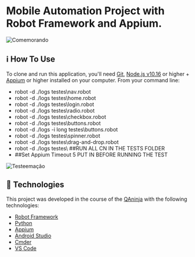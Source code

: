 # Mobile Automation Project with Robot Framework and Appium.


![Comemorando](https://media1.tenor.com/images/252bd49355b6c9a953e23ec3fde31433/tenor.gif?itemid=20716979)



## :information_source: How To Use

To clone and run this application, you'll need [Git](https://git-scm.com), [Node.js v10.16](nodejs) or higher + [Appium](http://appium.io/) or higher installed on your computer. From your command line:



- robot -d ./logs testes\nav.robot
- robot -d ./logs testes\home.robot
- robot -d ./logs testes\login.robot
- robot -d ./logs testes\radio.robot
- robot -d ./logs testes\checkbox.robot
- robot -d ./logs testes\buttons.robot
- robot -d ./logs -i long testes\buttons.robot
- robot -d ./logs testes\spinner.robot
- robot -d ./logs testes\drag-and-drop.robot
- robot -d ./logs testes\   ##RUN ALL CN IN THE TESTS FOLDER
- ##Set Appium Timeout      5 PUT IN BEFORE RUNNING THE TEST


![Testeemação](https://media.giphy.com/media/J4j8dCZdKFhaHfqUby/giphy.gif)



## :rocket: Technologies

This project was developed in the course of the  [QAninja](https://dojo.qaninja.com.br/course/index/49/#_) with the following technologies:
 
- [Robot Framework](https://robotframework.org/#introduction)
- [Python](https://www.python.org/downloads/)
- [Appium](http://appium.io/)
- [Android Studio](https://developer.android.com/studio)
- [Cmder](https://cmder.net/)
- [VS Code](https://code.visualstudio.com/)














